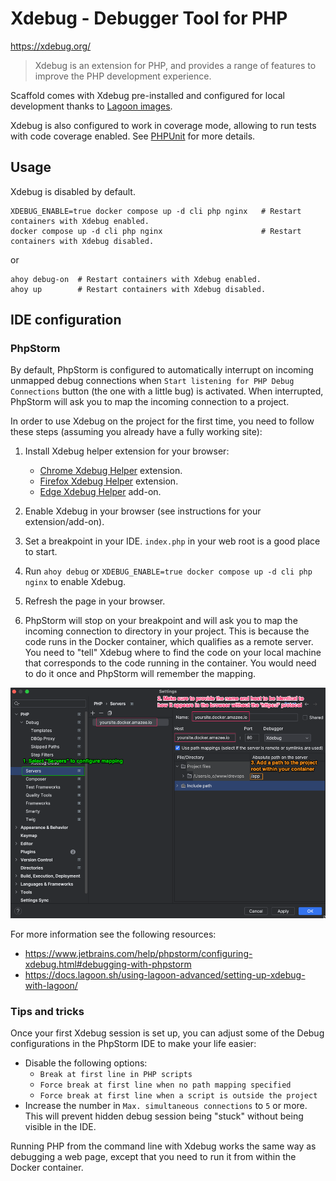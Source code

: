 # Xdebug - Debugger Tool for PHP

https://xdebug.org/

> Xdebug is an extension for PHP, and provides a range of features to improve
> the PHP development experience.

Scaffold comes with Xdebug pre-installed and configured for local development
thanks to [Lagoon images](https://github.com/uselagoon/lagoon-images).

Xdebug is also configured to work in coverage mode, allowing to run tests with
code coverage enabled. See [PHPUnit](../phpunit#Coverage) for more details.

## Usage

Xdebug is disabled by default.

```shell
XDEBUG_ENABLE=true docker compose up -d cli php nginx   # Restart containers with Xdebug enabled.
docker compose up -d cli php nginx                      # Restart containers with Xdebug disabled.
```

or

```shell
ahoy debug-on  # Restart containers with Xdebug enabled.
ahoy up        # Restart containers with Xdebug disabled.
```

## IDE configuration

### PhpStorm

By default, PhpStorm is configured to automatically interrupt on incoming
unmapped debug connections when `Start listening for PHP Debug Connections`
button (the one with a little bug) is activated. When interrupted, PhpStorm
will ask you to map the incoming connection to a project.

In order to use Xdebug on the project for the first time, you need to follow
these steps (assuming you already have a fully working site):

1. Install Xdebug helper extension for your browser:
     - [Chrome Xdebug Helper](https://chrome.google.com/webstore/detail/xdebug-helper/eadndfjplgieldjbigjakmdgkmoaaaoc)
       extension.
     - [Firefox Xdebug Helper](https://addons.mozilla.org/en-US/firefox/addon/xdebug-helper-for-firefox/)
       extension.
     - [Edge Xdebug Helper](https://microsoftedge.microsoft.com/addons/detail/xdebug-helper/ggnngifabofaddiejjeagbaebkejomen)
       add-on.

2. Enable Xdebug in your browser (see instructions for your extension/add-on).
3. Set a breakpoint in your IDE. `index.php` in your web root is a good place to
   start.
4. Run `ahoy debug` or `XDEBUG_ENABLE=true docker compose up -d cli php nginx`
   to enable Xdebug.
5. Refresh the page in your browser.
6. PhpStorm will stop on your breakpoint and will ask you to map the incoming
   connection to directory in your project. This is because the code runs in the
   Docker container, which qualifies as a remote server. You need to "tell"
   Xdebug where to find the code on your local machine that corresponds to the
   code running in the container. You would need to do it once and PhpStorm will
   remember the mapping.

![xdebug-phpstorm.png](../assets/xdebug-phpstorm.png)

For more information see the following resources:
- https://www.jetbrains.com/help/phpstorm/configuring-xdebug.html#debugging-with-phpstorm
- https://docs.lagoon.sh/using-lagoon-advanced/setting-up-xdebug-with-lagoon/

### Tips and tricks

Once your first Xdebug session is set up, you can adjust some of the Debug
configurations in the PhpStorm IDE to make your life easier:

- Disable the following options:
     - `Break at first line in PHP scripts`
     - `Force break at first line when no path mapping specified`
     - `Force break at first line when a script is outside the project`
- Increase the number in `Max. simultaneous connections` to `5` or more. This
  will prevent hidden debug session being "stuck" without being visible in
  the IDE.

Running PHP from the command line with Xdebug works the same way as
debugging a web page, except that you need to run it from within the
Docker container.
